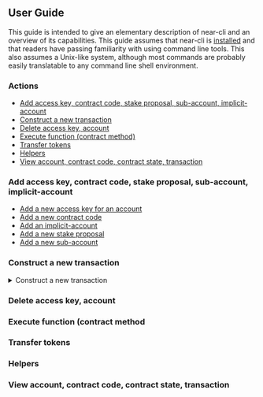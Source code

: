 ## User Guide

This guide is intended to give an elementary description of near-cli and an
overview of its capabilities. This guide assumes that near-cli is
[installed](README.md#installation)
and that readers have passing familiarity with using command line tools. This
also assumes a Unix-like system, although most commands are probably easily
translatable to any command line shell environment.

### Actions

* [Add access key, contract code, stake proposal, sub-account, implicit-account](#add)
* [Construct a new transaction](#construct-transaction)
* [Delete access key, account](#delete)
* [Execute function (contract method)](#execute)
* [Transfer tokens](#transfer)
* [Helpers](#helpers)
* [View account, contract code, contract state, transaction](#view)


### Add access key, contract code, stake proposal, sub-account, implicit-account

* [Add a new access key for an account](#add-access-key)
* [Add a new contract code](#add-contract-code)
* [Add an implicit-account](#add-implicit-account)
* [Add a new stake proposal](#add-stake-proposal)
* [Add a new sub-account](#add-sub-account)


### Construct a new transaction

<details><summary>Construct a new transaction</summary>
<p>

</p><pre><code>
</code></pre>
<script src="https://asciinema.org/a/14.js" id="asciicast-14" async></script>
<p></p>
</details>


### Delete access key, account


### Execute function (contract method



### Transfer tokens



### Helpers



### View account, contract code, contract state, transaction


